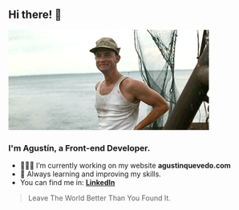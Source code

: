 ## Hi there! 👋

<img src="https://raw.githubusercontent.com/agustinquevedo/agustinquevedo/master/assets/hithere.gif">

### I'm Agustín, a Front-end Developer.

- 👨🏻‍💻 I’m currently working on my website **agustinquevedo.com**
- 🌱 Always learning and improving my skills.
-  You can find me in: **[LinkedIn](https://www.linkedin.com/in/agustinquevedo)**

> Leave The World Better Than You Found It. 
